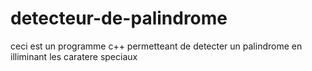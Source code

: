 # detecteur-de-palindrome
ceci est un programme c++ permetteant de detecter un palindrome en illiminant les caratere speciaux
